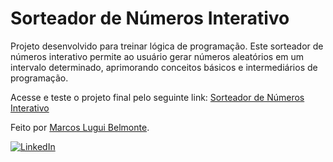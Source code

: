 # Sorteador de Números Interativo

Projeto desenvolvido para treinar lógica de programação. Este sorteador de números interativo permite ao usuário gerar números aleatórios em um intervalo determinado, aprimorando conceitos básicos e intermediários de programação.

Acesse e teste o projeto final pelo seguinte link: [Sorteador de Números Interativo](https://sorteador-de-numeros-rho-orcin.vercel.app/)

Feito por [Marcos Lugui Belmonte](https://www.linkedin.com/in/marcos-lugui-belmonte-b7ba5026a/).

[![LinkedIn](https://upload.wikimedia.org/wikipedia/commons/0/01/LinkedIn_Logo.png)](https://www.linkedin.com/in/marcos-lugui-belmonte-b7ba5026a/)
